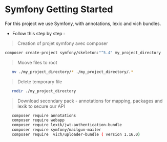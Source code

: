 #  Symfony Getting Started


For this project we use Symfony, with annotations, lexic and vich bundles.

- Follow this step by step : 

> Creation of projet symfony avec composer

```bash
composer create-project symfony/skeleton:"^5.4" my_project_directory
```

> Moove files to root

```bash
   mv ./my_project_directory/* ./my_project_directory/.*
```

> Delete temporary file

```bash
   rmdir ./my_project_directory
```

> Download secondary pack - annotations for mapping, packages and lexik to secure our API

```bash
   composer require annotations
   composer require webapp
   composer require lexik/jwt-authentication-bundle
   composer require symfony/mailgun-mailer
   composer require  vich/uploader-bundle ( version 1.16.0)
```

